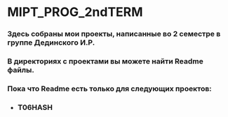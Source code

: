 # MIPT_PROG_2ndTERM
### __Здесь собраны мои проекты, написанные во 2 семестре в группе Дединского И.Р.__

### В директориях с проектами вы можете найти Readme файлы.

### Пока что Readme есть только для следующих проектов:
- ### __T06HASH__
